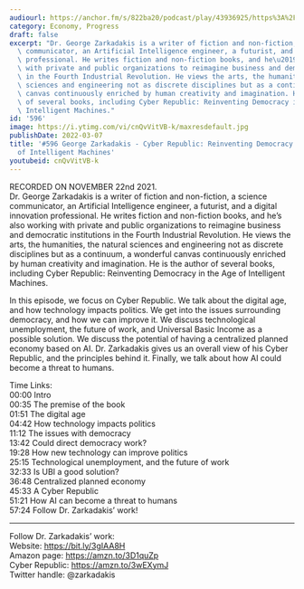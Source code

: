 ```yaml
---
audiourl: https://anchor.fm/s/822ba20/podcast/play/43936925/https%3A%2F%2Fd3ctxlq1ktw2nl.cloudfront.net%2Fstaging%2F2021-10-26%2F60d3c720-9a31-885b-2ec7-623bddfd6923.m4a
category: Economy, Progress
draft: false
excerpt: "Dr. George Zarkadakis is a writer of fiction and non-fiction, a science\
  \ communicator, an Artificial Intelligence engineer, a futurist, and a digital innovation\
  \ professional. He writes fiction and non-fiction books, and he\u2019s also working\
  \ with private and public organizations to reimagine business and democratic institutions\
  \ in the Fourth Industrial Revolution. He views the arts, the humanities, the natural\
  \ sciences and engineering not as discrete disciplines but as a continuum, a wonderful\
  \ canvas continuously enriched by human creativity and imagination. He is the author\
  \ of several books, including Cyber Republic: Reinventing Democracy in the Age of\
  \ Intelligent Machines."
id: '596'
image: https://i.ytimg.com/vi/cnQvVitVB-k/maxresdefault.jpg
publishDate: 2022-03-07
title: '#596 George Zarkadakis - Cyber Republic: Reinventing Democracy in the Age
  of Intelligent Machines'
youtubeid: cnQvVitVB-k
---
```

<div class="timelinks">

RECORDED ON NOVEMBER 22nd 2021.  
Dr. George Zarkadakis is a writer of fiction and non-fiction, a science communicator, an Artificial Intelligence engineer, a futurist, and a digital innovation professional. He writes fiction and non-fiction books, and he’s also working with private and public organizations to reimagine business and democratic institutions in the Fourth Industrial Revolution. He views the arts, the humanities, the natural sciences and engineering not as discrete disciplines but as a continuum, a wonderful canvas continuously enriched by human creativity and imagination. He is the author of several books, including Cyber Republic: Reinventing Democracy in the Age of Intelligent Machines.

In this episode, we focus on Cyber Republic. We talk about the digital age, and how technology impacts politics. We get into the issues surrounding democracy, and how we can improve it. We discuss technological unemployment, the future of work, and Universal Basic Income as a possible solution. We discuss the potential of having a centralized planned economy based on AI. Dr. Zarkadakis gives us an overall view of his Cyber Republic, and the principles behind it. Finally, we talk about how AI could become a threat to humans.

Time Links:  
<time>00:00</time> Intro  
<time>00:35</time> The premise of the book  
<time>01:51</time> The digital age  
<time>04:42</time> How technology impacts politics  
<time>11:12</time> The issues with democracy  
<time>13:42</time> Could direct democracy work?  
<time>19:28</time> How new technology can improve politics  
<time>25:15</time> Technological unemployment, and the future of work  
<time>32:33</time> Is UBI a good solution?  
<time>36:48</time> Centralized planned economy  
<time>45:33</time> A Cyber Republic  
<time>51:21</time> How AI can become a threat to humans  
<time>57:24</time> Follow Dr. Zarkadakis’ work!

---

Follow Dr. Zarkadakis’ work:  
Website: https://bit.ly/3gIAA8H  
Amazon page: https://amzn.to/3D1quZp  
Cyber Republic: https://amzn.to/3wEXymJ  
Twitter handle: @zarkadakis
</div>

